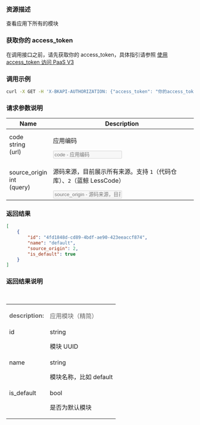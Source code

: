 ### 资源描述
查看应用下所有的模块

### 获取你的 access_token
在调用接口之前，请先获取你的 access_token，具体指引请参照 [使用 access_token 访问 PaaS V3](https://bk.tencent.com/docs/markdown/PaaS3.0/topics/paas/access_token)

### 调用示例
```bash
curl -X GET -H 'X-BKAPI-AUTHORIZATION: {"access_token": "你的access_token"}' http://bkapi.example.com/api/bkpaas3/prod/bkapps/applications/{app_code}/modules/
```

### 请求参数说明
<table class="parameters"><thead><tr><th class="col_header parameters-col_name">Name</th><th class="col_header parameters-col_description">Description</th></tr></thead><tbody><tr data-param-name="code" data-param-in="url"><td class="parameters-col_name"><div class="parameter__name"><!-- react-text: 11565 -->code<!-- /react-text --></div><div class="parameter__type"><!-- react-text: 11567 -->string<!-- /react-text --></div><div class="parameter__deprecated"></div><div class="parameter__in"><!-- react-text: 11570 -->(<!-- /react-text --><!-- react-text: 11571 -->url<!-- /react-text --><!-- react-text: 11572 -->)<!-- /react-text --></div></td><td class="parameters-col_description"><div class="markdown"><p>应用编码</p>
</div><input type="text" class="" title="" placeholder="code - 应用编码" disabled="" value=""></td></tr><tr data-param-name="source_origin" data-param-in="query"><td class="parameters-col_name"><div class="parameter__name"><!-- react-text: 11579 -->source_origin<!-- /react-text --></div><div class="parameter__type"><!-- react-text: 11581 -->int<!-- /react-text --></div><div class="parameter__deprecated"></div><div class="parameter__in"><!-- react-text: 11584 -->(<!-- /react-text --><!-- react-text: 11585 -->query<!-- /react-text --><!-- react-text: 11586 -->)<!-- /react-text --></div></td><td class="parameters-col_description"><div class="markdown"><p>源码来源，目前展示所有来源。支持 <code>1</code>（代码仓库）、<code>2</code>（蓝鲸 LessCode）</p>
</div><input type="text" class="" title="" placeholder="source_origin - 源码来源，目前展示所有来源。支持 `1`（代码仓库）、`2`（蓝鲸 LessCode）" disabled="" value=""></td></tr></tbody></table>

### 返回结果
```json
[
    {
        "id": "4fd1848d-cd89-4bdf-ae90-423eeaccf874",
        "name": "default",
        "source_origin": 2,
        "is_default": true
    }
]
```

### 返回结果说明
<table class="model"><tbody><tr style="color: rgb(102, 102, 102); font-weight: normal;"><td style="font-weight: bold;">description:</td><td><div class="markdown"><p>应用模块（精简）</p>
</div></td></tr><tr class="false"><td style="vertical-align: top; padding-right: 0.2em;"><!-- react-text: 12937 -->id<!-- /react-text --></td><td style="vertical-align: top;"><span class="model"><span class="prop"><span class="prop-type">string</span><div class="markdown"><p>模块 UUID</p>
</div></span></span></td></tr><tr class="false"><td style="vertical-align: top; padding-right: 0.2em;"><!-- react-text: 12945 -->name<!-- /react-text --></td><td style="vertical-align: top;"><span class="model"><span class="prop"><span class="prop-type">string</span><div class="markdown"><p>模块名称，比如 default</p>
</div></span></span></td></tr><tr class="false"><td style="vertical-align: top; padding-right: 0.2em;"><!-- react-text: 12953 -->is_default<!-- /react-text --></td><td style="vertical-align: top;"><span class="model"><span class="prop"><span class="prop-type">bool</span><div class="markdown"><p>是否为默认模块</p>
</div></span></span></td></tr><tr>&nbsp;</tr></tbody></table>